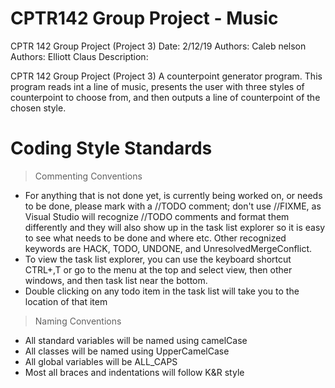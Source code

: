 # CPTR142 Group Project - Music

CPTR 142 Group Project (Project 3)
Date: 2/12/19
Authors: Caleb nelson
Authors: Elliott Claus
Description: 

CPTR 142 Group Project (Project 3)
A counterpoint generator program. This program reads int a line of
music, presents the user with three styles of counterpoint to choose from, and then outputs a line of counterpoint of the chosen style.


# Coding Style Standards

> Commenting Conventions
 * For anything that is not done yet, is currently being worked on, or needs to be done, please mark with a //TODO comment; don't use //FIXME, as Visual Studio will recognize //TODO comments and format them differently and they will also show up in the task list explorer so it is easy to see what needs to be done and where etc.  Other recognized keywords are HACK, TODO, UNDONE, and UnresolvedMergeConflict.
 * To view the task list explorer, you can use the keyboard shortcut CTRL+\,T or go to the menu at the top and select view, then other windows, and then task list near the bottom.
 * Double clicking on any todo item in the task list will take you to the location of that item

> Naming Conventions
 * All standard variables will be named using camelCase
 * All classes will be named using UpperCamelCase
 * All global variables will be ALL_CAPS
 * Most all braces and indentations will follow K&R style
